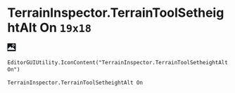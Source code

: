 # TerrainInspector.TerrainToolSetheightAlt On `19x18`
<img src="/img/TerrainInspector.TerrainToolSetheightAlt%20On.png" width=19 height=18>

``` CSharp
EditorGUIUtility.IconContent("TerrainInspector.TerrainToolSetheightAlt On")
```
```
TerrainInspector.TerrainToolSetheightAlt On
```
